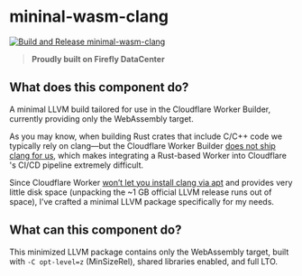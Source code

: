 # mininal-wasm-clang 

[![Build and Release minimal-wasm-clang](https://github.com/NekoImageLand/mininal-wasm-clang/actions/workflows/build.yml/badge.svg)](https://github.com/NekoImageLand/mininal-wasm-clang/actions/workflows/build.yml)

> **Proudly built on Firefly DataCenter**

## What does this component do?

A minimal LLVM build tailored for use in the Cloudflare Worker Builder, currently providing only the WebAssembly target.

As you may know, when building Rust crates that include C/C++ code we typically rely on clang—but the Cloudflare Worker Builder [does not ship clang for us](https://developers.cloudflare.com/workers/ci-cd/builds/build-image/), which makes integrating a Rust-based Worker into Cloudflare 's CI/CD pipeline extremely difficult.

Since Cloudflare Worker [won’t let you install clang via apt](https://community.cloudflare.com/t/installing-ubuntu-packages-in-pages-builder/720127) and provides very little disk space (unpacking the \~1 GB official LLVM release runs out of space), I’ve crafted a minimal LLVM package specifically for my needs.

## What can this component do?

This minimized LLVM package contains only the WebAssembly target, built with `-C opt-level=z` (MinSizeRel), shared libraries enabled, and full LTO.